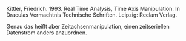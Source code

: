 ﻿Kittler, Friedrich. 1993. Real Time Analysis, Time Axis Manipulation. In Draculas Vermachtnis Technische Schriften. Leipzig: Reclam Verlag.

Genau das heißt aber Zeitachsenmanipulation, einen zeitseriellen Datenstrom  anders anzuordnen. 
